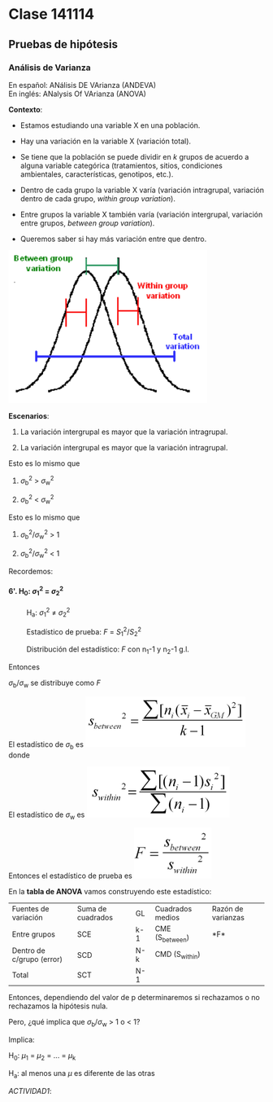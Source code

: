 # Clase 141114

## Pruebas de hipótesis

### Análisis de Varianza

En español: ANálisis DE VArianza (ANDEVA)<br>
En inglés: ANalysis Of VArianza (ANOVA)

**Contexto**:

* Estamos estudiando una variable X en una población.

* Hay una variación en la variable X (variación total).

* Se tiene que la población se puede dividir en *k* grupos de acuerdo a alguna variable categórica (tratamientos, sitios, condiciones ambientales, características, genotipos, etc.).

* Dentro de cada grupo la variable X varía (variación intragrupal, variación dentro de cada grupo, *within group variation*).

* Entre grupos la variable X también varía (variación intergrupal, variación entre grupos, *between group variation*).

* Queremos saber si hay más variación entre que dentro.

<img src="./more/ANOVA.png" height="300px" />

**Escenarios**:

1. La variación intergrupal es mayor que la variación intragrupal.

2. La variación intergrupal es mayor que la variación intragrupal.

Esto es lo mismo que

1. *&sigma;*<sub>b</sub><sup>2</sup> > *&sigma;*<sub>w</sub><sup>2</sup>

2. *&sigma;*<sub>b</sub><sup>2</sup> < *&sigma;*<sub>w</sub><sup>2</sup>

Esto es lo mismo que

1. *&sigma;*<sub>b</sub><sup>2</sup>/*&sigma;*<sub>w</sub><sup>2</sup> > 1

2. *&sigma;*<sub>b</sub><sup>2</sup>/*&sigma;*<sub>w</sub><sup>2</sup> < 1

Recordemos:

#### 6'.  H<sub>0</sub>: *&sigma;*<sub>1</sub><sup>2</sup> = *&sigma;*<sub>2</sub><sup>2</sup>

&nbsp;&nbsp;&nbsp;&nbsp;&nbsp;&nbsp;&nbsp;&nbsp;&nbsp;H<sub>a</sub>: *&sigma;*<sub>1</sub><sup>2</sup> ≠ *&sigma;*<sub>2</sub><sup>2</sup>

&nbsp;&nbsp;&nbsp;&nbsp;&nbsp;&nbsp;&nbsp;&nbsp;&nbsp;Estadístico de prueba: *F* = *S*<sub>1</sub><sup>2</sup>/*S*<sub>2</sub><sup>2</sup>

&nbsp;&nbsp;&nbsp;&nbsp;&nbsp;&nbsp;&nbsp;&nbsp;&nbsp;Distribución del estadístico: *F* con n<sub>1</sub>-1 y n<sub>2</sub>-1 g.l.

Entonces 

*&sigma;*<sub>b</sub>/*&sigma;*<sub>w</sub> se distribuye como *F*

El estadístico de *&sigma;*<sub>b</sub> es <img src="./more/Sb.png" height="100px" /> donde 


El estadístico de *&sigma;*<sub>w</sub> es <img src="./more/Sw.png" height="100px" />

Entonces el estadístico de prueba es <img src="./more/F.png" height="100px" />

En la **tabla de ANOVA** vamos construyendo este estadístico:

<TABLE>
   <TR>
	   <TD>Fuentes de variación</TD>
	   <TD>Suma de cuadrados</TD>
	   <TD>GL</TD>
	   <TD>Cuadrados medios</TD>
	   <TD>Razón de varianzas</TD>
   </TR>
   <TR>
	   <TD>Entre grupos</TD>
	   <TD>SCE</TD>
	   <TD>k-1</TD>
	   <TD>CME (S<sub>between</sub>)</TD>
	   <TD>*F*</TD>
   </TR>
   <TR>
	   <TD>Dentro de c/grupo (error)</TD>
	   <TD>SCD</TD>
	   <TD>N-k</TD>
	   <TD>CMD (S<sub>within</sub>)</TD>
	   <TD> </TD>
   </TR>
   <TR>
	   <TD>Total</TD>
	   <TD>SCT</TD>
	   <TD>N-1</TD>
	   <TD> </TD>
	   <TD> </TD>
   </TR>   
</TABLE>

Entonces, dependiendo del valor de p determinaremos si rechazamos o no rechazamos la hipótesis nula.

Pero, ¿qué implica que *&sigma;*<sub>b</sub>/*&sigma;*<sub>w</sub> > 1 o < 1?

Implica:

H<sub>0</sub>: *µ*<sub>1</sub> = *µ*<sub>2</sub> = ... = *µ*<sub>k</sub>

H<sub>a</sub>: al menos una *µ* es diferente de las otras

*ACTIVIDAD1*:





